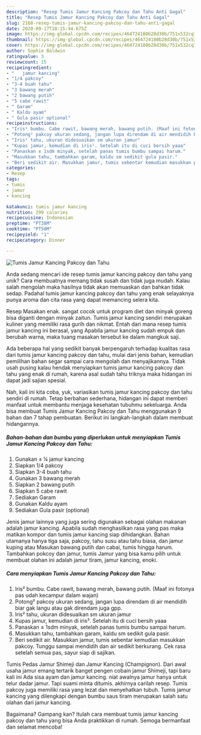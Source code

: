 ```yaml
---
description: "Resep Tumis Jamur Kancing Pakcoy dan Tahu Anti Gagal"
title: "Resep Tumis Jamur Kancing Pakcoy dan Tahu Anti Gagal"
slug: 2168-resep-tumis-jamur-kancing-pakcoy-dan-tahu-anti-gagal
date: 2020-09-17T18:15:44.675Z
image: https://img-global.cpcdn.com/recipes/464724180b28d30b/751x532cq70/tumis-jamur-kancing-pakcoy-dan-tahu-foto-resep-utama.jpg
thumbnail: https://img-global.cpcdn.com/recipes/464724180b28d30b/751x532cq70/tumis-jamur-kancing-pakcoy-dan-tahu-foto-resep-utama.jpg
cover: https://img-global.cpcdn.com/recipes/464724180b28d30b/751x532cq70/tumis-jamur-kancing-pakcoy-dan-tahu-foto-resep-utama.jpg
author: Sophie Baldwin
ratingvalue: 3
reviewcount: 15
recipeingredient:
- "   jamur kancing"
- "1/4 pakcoy"
- "3-4 buah tahu"
- "3 bawang merah"
- "2 bawang putih"
- "5 cabe rawit"
- " Garam"
- " Kaldu ayam"
- " Gula pasir optional"
recipeinstructions:
- "Iris² bumbu. Cabe rawit, bawang merah, bawang putih. (Maaf ini fotonya pas udah kecampur dalam wajan)"
- "Potong² pakcoy ukuran sedang, jangan lupa direndam di air mendidih biar gak langu atau gak direndam juga gpp."
- "Iris² tahu, ukuran didesuaikan sm ukuran jamur"
- "Kupas jamur, kemudian di iris². Setelah itu di cuci bersih yaaa"
- "Panaskan ± 1sdm minyak, setelah panas tumis bumbu sampai harum."
- "Masukkan tahu, tambahkan garam, kaldu sm sedikit gula pasir."
- "Beri sedikit air. Masukkan jamur, tumis sebentar kemudian masukkan pakcoy. Tunggu sampai mendidih dan air sedikit berkurang. Cek rasa setelah semua pas, sayur siap di sajikan."
categories:
- Resep
tags:
- tumis
- jamur
- kancing

katakunci: tumis jamur kancing 
nutrition: 299 calories
recipecuisine: Indonesian
preptime: "PT38M"
cooktime: "PT50M"
recipeyield: "1"
recipecategory: Dinner

---
```



![Tumis Jamur Kancing Pakcoy dan Tahu](https://img-global.cpcdn.com/recipes/464724180b28d30b/751x532cq70/tumis-jamur-kancing-pakcoy-dan-tahu-foto-resep-utama.jpg)

Anda sedang mencari ide resep tumis jamur kancing pakcoy dan tahu yang unik? Cara membuatnya memang tidak susah dan tidak juga mudah. Kalau salah mengolah maka hasilnya tidak akan memuaskan dan bahkan tidak sedap. Padahal tumis jamur kancing pakcoy dan tahu yang enak selayaknya punya aroma dan cita rasa yang dapat memancing selera kita.

Resep Masakan enak. sangat cocok untuk program diet dan minyak goreng bisa diganti dengan minyak zaitun. Tumis jamur kancing sendiri merupakan kuliner yang memiliki rasa gurih dan nikmat. Entah dari mana resep tumis jamur kancing ini berasal, yang Apabila jamur kancing sudah empuk dan berubah warna, maka tuang masakan tersebut ke dalam mangkuk saji.

Ada beberapa hal yang sedikit banyak berpengaruh terhadap kualitas rasa dari tumis jamur kancing pakcoy dan tahu, mulai dari jenis bahan, kemudian pemilihan bahan segar sampai cara mengolah dan menyajikannya. Tidak usah pusing kalau hendak menyiapkan tumis jamur kancing pakcoy dan tahu yang enak di rumah, karena asal sudah tahu triknya maka hidangan ini dapat jadi sajian spesial.


Nah, kali ini kita coba, yuk, variasikan tumis jamur kancing pakcoy dan tahu sendiri di rumah. Tetap berbahan sederhana, hidangan ini dapat memberi manfaat untuk membantu menjaga kesehatan tubuhmu sekeluarga. Anda bisa membuat Tumis Jamur Kancing Pakcoy dan Tahu menggunakan 9 bahan dan 7 tahap pembuatan. Berikut ini langkah-langkah dalam membuat hidangannya.

<!--inarticleads1-->

##### Bahan-bahan dan bumbu yang diperlukan untuk menyiapkan Tumis Jamur Kancing Pakcoy dan Tahu:

1. Gunakan  ± ¼ jamur kancing
1. Siapkan 1/4 pakcoy
1. Siapkan 3-4 buah tahu
1. Gunakan 3 bawang merah
1. Siapkan 2 bawang putih
1. Siapkan 5 cabe rawit
1. Sediakan  Garam
1. Gunakan  Kaldu ayam
1. Sediakan  Gula pasir (optional)


Jenis jamur lainnya yang juga sering digunakan sebagai olahan makanan adalah jamur kancing. Apabila sudah menghasilkan rasa yang pas maka matikan kompor dan tumis jamur kancing siap dihidangkan. Bahan utamanya hanya tiga saja, pakcoy, tahu susu atau tahu biasa, dan jamur kuping atau Masukan bawang putih dan cabai, tumis hingga harum. Tambahkan pokcoy dan jamur, tumis Jamur yang bisa kamu pilih untuk membuat olahan ini adalah jamur tiram, jamur kancing, enoki. 

<!--inarticleads2-->

##### Cara menyiapkan Tumis Jamur Kancing Pakcoy dan Tahu:

1. Iris² bumbu. Cabe rawit, bawang merah, bawang putih. (Maaf ini fotonya pas udah kecampur dalam wajan)
1. Potong² pakcoy ukuran sedang, jangan lupa direndam di air mendidih biar gak langu atau gak direndam juga gpp.
1. Iris² tahu, ukuran didesuaikan sm ukuran jamur
1. Kupas jamur, kemudian di iris². Setelah itu di cuci bersih yaaa
1. Panaskan ± 1sdm minyak, setelah panas tumis bumbu sampai harum.
1. Masukkan tahu, tambahkan garam, kaldu sm sedikit gula pasir.
1. Beri sedikit air. Masukkan jamur, tumis sebentar kemudian masukkan pakcoy. Tunggu sampai mendidih dan air sedikit berkurang. Cek rasa setelah semua pas, sayur siap di sajikan.


Tumis Pedas Jamur Shimeji dan Jamur Kancing (Champignon). Dari awal usaha jamur emang tertarik banget pengen cobain jamur Shimeji, tapi baru kali ini Ada sisa ayam dan jamur kancing. niat awalnya jamur hanya untuk telur dadar jamur. Tapi suami minta ditumis. akhirnya carilah resep. Tumis pakcoy juga memiliki rasa yang lezat dan menyehatkan tubuh. Tumis jamur kancing yang dilengkapi dengan bumbu saus tiram merupakan salah satu olahan dari jamur kancing. 

Bagaimana? Gampang kan? Itulah cara membuat tumis jamur kancing pakcoy dan tahu yang bisa Anda praktikkan di rumah. Semoga bermanfaat dan selamat mencoba!
